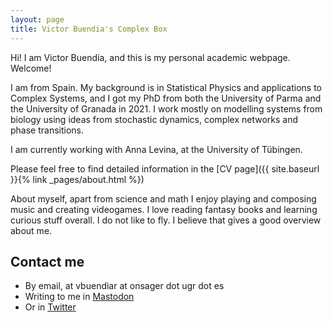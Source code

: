```yaml
---
layout: page
title: Victor Buendia's Complex Box
---
```


Hi! I am Victor Buendía, and this is my personal academic webpage. Welcome!

I am from Spain. My background is in Statistical Physics and applications to Complex Systems, and I got my PhD from both the University of Parma and the University of Granada in 2021. I work mostly on modelling systems from biology using ideas from stochastic dynamics, complex networks and phase transitions. 

I am currently working with Anna Levina, at the University of Tübingen.

Please feel free to find detailed information in the [CV page]({{ site.baseurl }}{% link _pages/about.html %})

About myself, apart from science and math I enjoy playing and composing music and creating videogames. I love reading fantasy books and learning curious stuff overall. I do not like to fly. I believe that gives a good overview about me. 

## Contact me 

- By email, at vbuendiar at onsager dot ugr dot es
- Writing to me in [Mastodon](https://fediscience.org/@vbuendiar)
- Or in [Twitter](https://twitter.com/vbuendiar) 



<!--
{% highlight scss %}
  .header {
    font-size: 100px;
  }
{% endhighlight %}
-->

